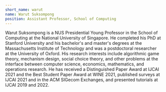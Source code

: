 ```yaml
---
short_name: warut 
name: Warut Suksompong
position: Assistant Professor, School of Computing
---
```

Warut Suksompong is a NUS Presidential Young Professor in the School of Computing at the National University of Singapore. He completed his PhD at Stanford University and his bachelor's and master's degrees at the Massachusetts Institute of Technology and was a postdoctoral researcher at the University of Oxford. His research interests include algorithmic game theory, mechanism design, social choice theory, and other problems at the interface between computer science, economics, mathematics, and operations research. He has received a Distinguished Paper Award at IJCAI 2021 and the Best Student Paper Award at WINE 2021, published surveys at IJCAI 2021 and in the ACM SIGecom Exchanges, and presented tutorials at IJCAI 2019 and 2022.
